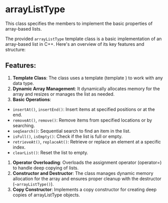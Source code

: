 # arrayListType
This class specifies the members to implement the basic properties of array-based lists.

The provided `arrayListType` template class is a basic implementation of an array-based list in C++. Here's an overview of its key features and structure:

## Features:
1. **Template Class**: The class uses a template (template <class elemType>) to work with any data type.
1. **Dynamic Array Management**: It dynamically allocates memory for the array and resizes or manages the list as needed.
1. **Basic Operations**:
  - `insertAt()`, `insertEnd()`: Insert items at specified positions or at the end.
  - `removeAt()`, `remove()`: Remove items from specified locations or by searching.
  - `seqSearch()`: Sequential search to find an item in the list.
  - `isFull()`, `isEmpty()`: Check if the list is full or empty.
  - `retrieveAt()`, `replaceAt()`: Retrieve or replace an element at a specific index.
  - `clearList()`: Reset the list to empty.
1. **Operator Overloading**: Overloads the assignment operator (operator=) to handle deep copying of lists.
1. **Constructor and Destructor**: The class manages dynamic memory allocation for the array and ensures proper cleanup with the destructor (`~arrayListType()`).
1. **Copy Constructor**: Implements a copy constructor for creating deep copies of arrayListType objects.
